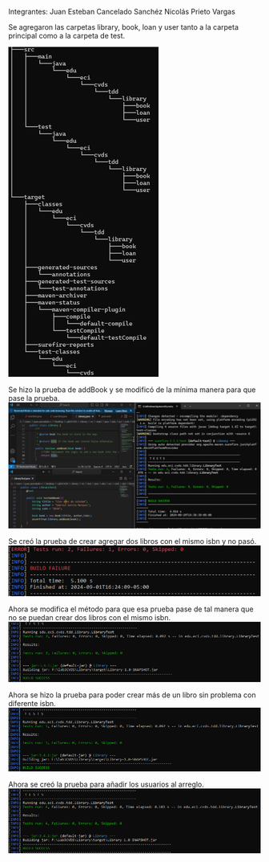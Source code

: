 Integrantes: 
Juan Esteban Cancelado Sanchéz
Nicolás Prieto Vargas

Se agregaron las carpetas library, book, loan y user tanto a la carpeta principal como a la carpeta de test.

![tree de las carpetas creadas](image-1.png)

Se hizo la prueba de addBook y se modificó de la mínima manera para que pase la prueba.
![Prueba mínima](image.png)

Se creó la prueba de crear agregar dos libros con el mismo isbn y no pasó.
![prueba 2 libros con mismo código](image-2.png)

Ahora se  modifica el método para que esa prueba pase de tal manera que no se puedan crear dos libros con el mismo isbn.
![modificación de crear dos libros con mismo código](image-3.png)

Ahora se hizo la prueba para poder crear más de un libro sin problema con diferente isbn.
![creación de más de un libro con diferente isbn](image-4.png)

Ahora se creó la prueba para añadir los usuarios al arreglo.
![Añadir usuario](image-5.png)